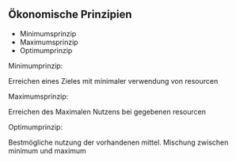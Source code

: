 

## Ökonomische Prinzipien
- Minimumsprinzip
- Maximumsprinzip
- Optimumprinzip


Minimumprinzip:

Erreichen eines Zieles mit minimaler verwendung von resourcen

Maximumsprinzip:

Erreichen des Maximalen Nutzens bei gegebenen resourcen

Optimumprinzip:

Bestmögliche nutzung der vorhandenen mittel. Mischung zwischen minimum und maximum

